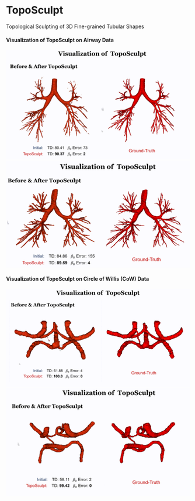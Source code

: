 # TopoSculpt
Topological Sculpting of 3D Fine-grained Tubular Shapes

#### Visualization of TopoSculpt on Airway Data
![ATM-1](assets/ATM-1.gif)
![ATM-2](assets/ATM-2.gif)


#### Visualization of TopoSculpt on Circle of Willis (CoW) Data
![TopCow-1](assets/TopCow-1.gif)
![TopCow-2](assets/TopCow-2.gif)